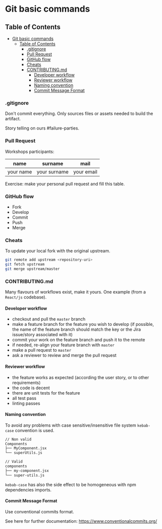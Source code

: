 # Git basic commands

## Table of Contents

- [Git basic commands](#git-basic-commands)
  - [Table of Contents](#table-of-contents)
    - [.gitignore](#gitignore)
    - [Pull Request](#pull-request)
    - [GitHub flow](#github-flow)
    - [Cheats](#cheats)
    - [CONTRIBUTING.md](#contributingmd)
      - [Developer workflow](#developer-workflow)
      - [Reviewer workflow](#reviewer-workflow)
      - [Naming convention](#naming-convention)
      - [Commit Message Format](#commit-message-format)

### .gitignore

Don't commit everything. Only sources files or assets needed to build the artifact.

Story telling on ours #failure-parties.

### Pull Request

Workshops participants:

| name      | surname      | mail       |
| --------- | ------------ | ---------- |
| your name | your surname | your email |

Exercise: make your personal pull request and fill this table.

### GitHub flow

- Fork
- Develop
- Commit
- Push
- Merge

### Cheats

To update your local fork with the original upstream.

```bash
git remote add upstream <repository-uri>
git fetch upstream
git merge upstream/master
```

### CONTRIBUTING.md

Many flavours of workflows exist, make it yours. One example (from a `React/js` codebase).

#### Developer workflow

- checkout and pull the `master` branch
- make a feature branch for the feature you wish to develop (if possible, the
  name of the feature branch should match the key or the Jira issue/story
  associated with it)
- commit your work on the feature branch and push it to the remote
- if needed, re-align your feature branch with `master`
- make a pull request to `master`
- ask a reviewer to review and merge the pull request

#### Reviewer workflow

- the feature works as expected (according the user story, or to other requirements)
- the code is decent
- there are unit tests for the feature
- all test pass
- linting passes

#### Naming convention

To avoid any problems with case sensitive/insensitive file system `kebab-case`
convention is used.

```bash
// Non valid
Components
├── MyComponent.jsx
└── superUtils.js

// Valid
components
├── my-component.jsx
└── super-utils.js
```

`kebab-case` has also the side effect to be homogeneous with npm dependencies imports.

#### Commit Message Format

Use conventional commits format.

See here for further documentation: https://www.conventionalcommits.org/
